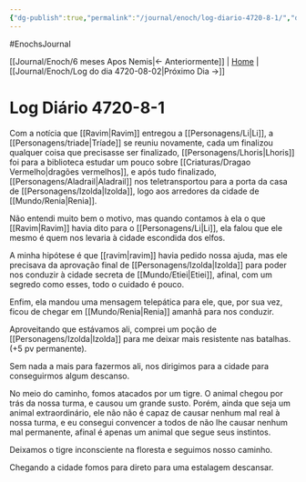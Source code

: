 ```yaml
---
{"dg-publish":true,"permalink":"/journal/enoch/log-diario-4720-8-1/","dgHomeLink":true,"dgPassFrontmatter":false}
---
```


#EnochsJournal 

[[Journal/Enoch/6 meses Apos Nemis|<- Anteriormente]] | [Home](Home.md) | [[Journal/Enoch/Log do dia 4720-08-02|Próximo Dia ->]]

# Log Diário 4720-8-1
Com a notícia que [[Ravim|Ravim]] entregou a [[Personagens/Li|Li]], a [[Personagens/triade|Tríade]] se reuniu novamente, cada um finalizou qualquer coisa que precisasse ser finalizado, [[Personagens/Lhoris|Lhoris]] foi para a biblioteca estudar um pouco sobre [[Criaturas/Dragao Vermelho|dragões vermelhos]], e após tudo finalizado, [[Personagens/Aladrail|Aladrail]] nos teletransportou para a porta da casa de [[Personagens/Izolda|Izolda]], logo aos arredores da cidade de [[Mundo/Renia|Renia]].

Não entendi muito bem o motivo, mas quando contamos à ela o que [[Ravim|Ravim]] havia dito para o [[Personagens/Li|Li]], ela falou que ele mesmo é quem nos levaria à cidade escondida dos elfos.

A minha hipótese é que [[ravim|ravim]] havia pedido nossa ajuda, mas ele precisava da aprovação final de [[Personagens/Izolda|Izolda]] para poder nos conduzir à cidade secreta de [[Mundo/Etiei|Etiei]], afinal, com um segredo como esses, todo o cuidado é pouco.

Enfim, ela mandou uma mensagem telepática para ele, que, por sua vez, ficou de chegar em [[Mundo/Renia|Renia]] amanhã para nos conduzir.

Aproveitando que estávamos ali, comprei um poção de [[Personagens/Izolda|Izolda]] para me deixar mais resistente nas batalhas. (+5 pv permanente).

Sem nada a mais para fazermos ali, nos dirigimos para a cidade para conseguirmos algum descanso.

No meio do caminho, fomos atacados por um tigre. O animal chegou por trás da nossa turma, e causou um grande susto. Porém, ainda que seja um animal extraordinário, ele não não é capaz de causar nenhum mal real à nossa turma, e eu consegui convencer a todos de não lhe causar nenhum mal permanente, afinal é apenas um animal que segue seus instintos.

Deixamos o tigre inconsciente na floresta e seguimos nosso caminho.

Chegando a cidade fomos para direto para uma estalagem descansar.